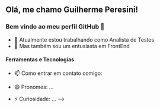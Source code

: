 ## Olá, me chamo Guilherme Peresini! 
### Bem vindo ao meu perfil GitHub 👋

- 🔭 Atualmente estou trabalhando como Analista de Testes
- 🌱 Mas também sou um entusiasta em FrontEnd

#### Ferramentas e Tecnologias

<link rel="stylesheet" type='text/css' href="https://cdn.jsdelivr.net/gh/devicons/devicon@latest/devicon.min.css" width="40" height="40"/>


          
          


- 📫 Como entrar em contato comigo:
  
- 😄 Pronomes: ...
- ⚡ Curiosidade: ...
-->
